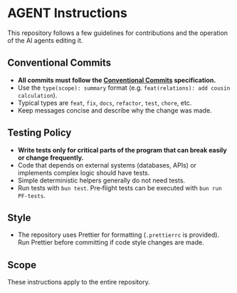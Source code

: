 # AGENT Instructions

This repository follows a few guidelines for contributions and the operation of the AI agents editing it.

## Conventional Commits
- **All commits must follow the [Conventional Commits](https://www.conventionalcommits.org) specification.**
- Use the `type(scope): summary` format (e.g. `feat(relations): add cousin calculation`).
- Typical types are `feat`, `fix`, `docs`, `refactor`, `test`, `chore`, etc.
- Keep messages concise and describe why the change was made.

## Testing Policy
- **Write tests only for critical parts of the program that can break easily or change frequently.**
- Code that depends on external systems (databases, APIs) or implements complex logic should have tests.
- Simple deterministic helpers generally do not need tests.
- Run tests with `bun test`. Pre‑flight tests can be executed with `bun run PF-tests`.

## Style
- The repository uses Prettier for formatting (`.prettierrc` is provided). Run Prettier before committing if code style changes are made.

## Scope
These instructions apply to the entire repository.
